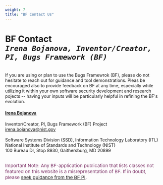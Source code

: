 ```yaml
---
weight: 7
title: "BF Contact Us"
---
```


# BF Contact <br/>_`Irena Bojanova, Inventor/Creator, PI, Bugs Framework (BF)`_
</br>
If you are using or plan to use the Bugs Framewrok (BF), please do not hesitate to reach out for guidance and tool demonstrations. Pleas be encouraged also to provide feedback on BF at any time, especially while utilizing it within your own software security development and research pojects -- having your inputs will be particularly helpful in refining the BF's evolution. 


#### [Irena Bojanova](https://www.nist.gov/people/irena-bojanova)
Inventor/Creator, PI, Bugs Framework (BF) Project</br>
irena.bojanova@nist.gov</br>
</br>
Software Systems Division (SSD), Information Technology Laboratory (ITL)</br>
National Institute of Standards and Technology (NIST)</br>
100 Bureau Dr, Stop 8930, Gaithersburg, MD 20899
</br></br>


<l style="font-size: 15px; color: #7D3368">Important Note: Any BF-application publication that lists classes not featured on this website is a misrepresentation of BF. If in doubt, please [seek guidance from the BF PI](/BF/info/contact/bf-contact). 